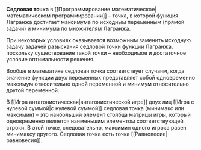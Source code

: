 **Седловая точка** в [[Программирование математическое|математическом программировании]] – точка, в которой функция Лагранжа достигает максимума по исходным переменным (прямой задачи) и минимума по множителям Лагранжа.

При некоторых условиях оказывается возможным заменить исходную задачу задачей разыскания седловой точки функции Лагранжа, поскольку существование такой точки – необходимое и достаточное условие оптимальности решения.

Вообще в математике седловая точка соответствует случаям, когда значение функции двух переменных представляет собой одновременно максимум относительно одной переменной и минимум относительно другой переменной.

В [[Игра антагонистическая|антагонистической игре]] двух лиц [[Игра с нулевой суммой|с нулевой суммой]] седловая точка (минимакс или максимин) – это наибольший элемент столбца матрицы игры, который одновременно является наименьшим элементом соответствующей строки. В этой точке, следовательно, максимин одного игрока равен минимаксу другого. Седловая точка есть точка [[Равновесие|равновесия]].